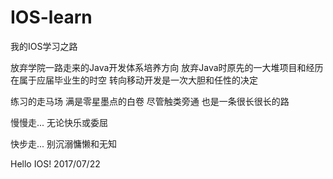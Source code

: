 # IOS-learn
我的IOS学习之路

放弃学院一路走来的Java开发体系培养方向
放弃Java时原先的一大堆项目和经历
在属于应届毕业生的时空
转向移动开发是一次大胆和任性的决定

练习的走马场
满是零星墨点的白卷
尽管触类旁通
也是一条很长很长的路

慢慢走...
无论快乐或委屈

快步走...
别沉溺慵懒和无知

Hello IOS!
2017/07/22

